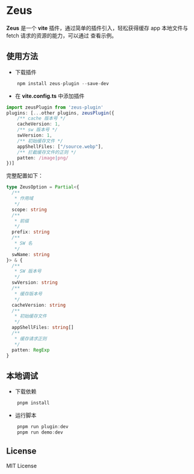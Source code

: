 # Zeus

**Zeus** 是一个 **vite** 插件，通过简单的插件引入，轻松获得缓存 app 本地文件与 fetch 请求的资源的能力，可以通过 []() 查看示例。

## 使用方法

* 下载插件
```javascript
    npm install zeus-plugin --save-dev
```
* 在 **vite.config.ts** 中添加插件

```typescript
import zeusPlugin from 'zeus-plugin'
plugins: [...other plugins, zeusPlugin({
    /** cache 版本号 */
    cacheVersion: 1,
    /** sw 版本号 */
    swVersion: 1,
    /** 初始缓存文件 */
    appShellFiles: ["/source.webp"],
    /** 拦截缓存文件的正则 */
    patten: /image|png/
})]
```

完整配置如下：

```typescript
type ZeusOption = Partial<{
  /**
   * 作用域
   */
  scope: string
  /**
   * 前缀
   */
  prefix: string
  /**
   * SW 名
   */
  swName: string
}> & {
  /**
   * SW 版本号
   */
  swVersion: string
  /**
   * 缓存版本号
   */
  cacheVersion: string
  /**
   * 初始缓存文件
   */
  appShellFiles: string[]
  /**
   * 缓存请求正则
   */
  patten: RegExp
}
```

## 本地调试

* 下载依赖
```javascript
    pnpm install
```
* 运行脚本
```javascript
    pnpm run plugin:dev
    pnpm run demo:dev
```

## License

MIT License